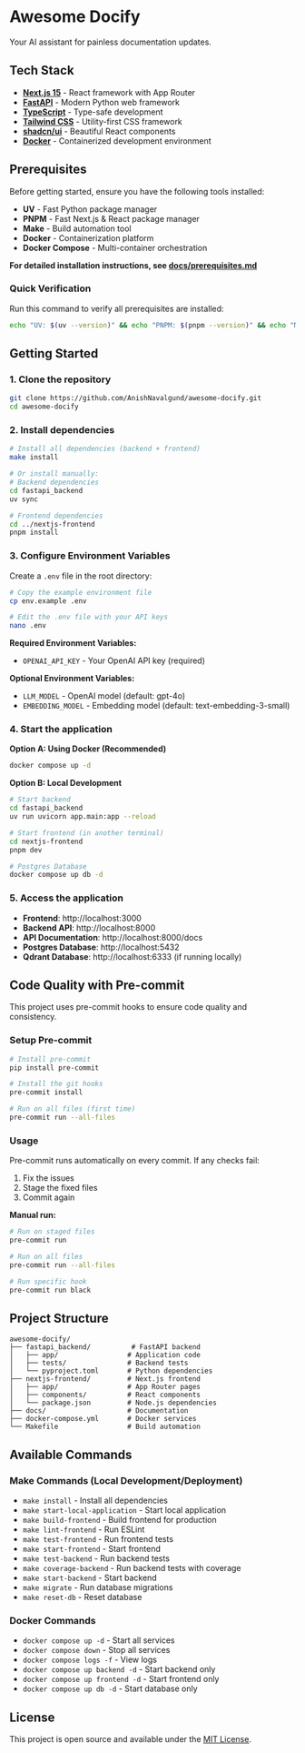 # Awesome Docify

Your AI assistant for painless documentation updates.

## Tech Stack

- [**Next.js 15**](https://nextjs.org/) - React framework with App Router
- [**FastAPI**](https://fastapi.tiangolo.com/) - Modern Python web framework
- [**TypeScript**](https://www.typescriptlang.org/) - Type-safe development
- [**Tailwind CSS**](https://tailwindcss.com/) - Utility-first CSS framework
- [**shadcn/ui**](https://ui.shadcn.com/) - Beautiful React components
- [**Docker**](https://www.docker.com/) - Containerized development environment

## Prerequisites

Before getting started, ensure you have the following tools installed:

- **UV** - Fast Python package manager
- **PNPM** - Fast Next.js & React package manager
- **Make** - Build automation tool
- **Docker** - Containerization platform
- **Docker Compose** - Multi-container orchestration

**For detailed installation instructions, see [docs/prerequisites.md](docs/prerequisites.md)**

### Quick Verification

Run this command to verify all prerequisites are installed:

```bash
echo "UV: $(uv --version)" && echo "PNPM: $(pnpm --version)" && echo "Make: $(make --version)" && echo "Docker: $(docker --version)" && echo "Docker Compose: $(docker compose version)"
```

## Getting Started

### 1. Clone the repository
```bash
git clone https://github.com/AnishNavalgund/awesome-docify.git
cd awesome-docify
```

### 2. Install dependencies

```bash
# Install all dependencies (backend + frontend)
make install

# Or install manually:
# Backend dependencies
cd fastapi_backend
uv sync

# Frontend dependencies
cd ../nextjs-frontend
pnpm install
```

### 3. Configure Environment Variables

Create a `.env` file in the root directory:

```bash
# Copy the example environment file
cp env.example .env

# Edit the .env file with your API keys
nano .env
```

**Required Environment Variables:**
- `OPENAI_API_KEY` - Your OpenAI API key (required)

**Optional Environment Variables:**
- `LLM_MODEL` - OpenAI model (default: gpt-4o)
- `EMBEDDING_MODEL` - Embedding model (default: text-embedding-3-small)

### 4. Start the application

**Option A: Using Docker (Recommended)**
```bash
docker compose up -d
```

**Option B: Local Development**
```bash
# Start backend
cd fastapi_backend
uv run uvicorn app.main:app --reload

# Start frontend (in another terminal)
cd nextjs-frontend
pnpm dev

# Postgres Database
docker compose up db -d
```

### 5. Access the application
- **Frontend**: http://localhost:3000
- **Backend API**: http://localhost:8000
- **API Documentation**: http://localhost:8000/docs
- **Postgres Database**: http://localhost:5432
- **Qdrant Database**: http://localhost:6333 (if running locally)

## Code Quality with Pre-commit

This project uses pre-commit hooks to ensure code quality and consistency.

### Setup Pre-commit

```bash
# Install pre-commit
pip install pre-commit

# Install the git hooks
pre-commit install

# Run on all files (first time)
pre-commit run --all-files
```

### Usage

Pre-commit runs automatically on every commit. If any checks fail:
1. Fix the issues
2. Stage the fixed files
3. Commit again

**Manual run:**
```bash
# Run on staged files
pre-commit run

# Run on all files
pre-commit run --all-files

# Run specific hook
pre-commit run black
```

## Project Structure

```
awesome-docify/
├── fastapi_backend/          # FastAPI backend
│   ├── app/                 # Application code
│   ├── tests/               # Backend tests
│   └── pyproject.toml       # Python dependencies
├── nextjs-frontend/         # Next.js frontend
│   ├── app/                 # App Router pages
│   ├── components/          # React components
│   └── package.json         # Node.js dependencies
├── docs/                    # Documentation
├── docker-compose.yml       # Docker services
└── Makefile                 # Build automation
```

## Available Commands

### Make Commands (Local Development/Deployment)
- `make install` - Install all dependencies
- `make start-local-application` - Start local application
- `make build-frontend` - Build frontend for production
- `make lint-frontend` - Run ESLint
- `make test-frontend` - Run frontend tests
- `make start-frontend` - Start frontend
- `make test-backend` - Run backend tests
- `make coverage-backend` - Run backend tests with coverage
- `make start-backend` - Start backend
- `make migrate` - Run database migrations
- `make reset-db` - Reset database

### Docker Commands
- `docker compose up -d` - Start all services
- `docker compose down` - Stop all services
- `docker compose logs -f` - View logs
- `docker compose up backend -d` - Start backend only
- `docker compose up frontend -d` - Start frontend only
- `docker compose up db -d` - Start database only


## License

This project is open source and available under the [MIT License](LICENSE.txt).
